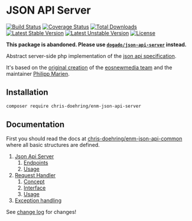 JSON API Server
===============
[![Build Status](https://travis-ci.org/chris-doehring/ENM-JSON-API-Server.svg?branch=5.x)](https://travis-ci.org/chris-doehring/ENM-JSON-API-Server)
[![Coverage Status](https://coveralls.io/repos/github/chris-doehring/ENM-JSON-API-Server/badge.svg?branch=5.x)](https://coveralls.io/github/chris-doehring/ENM-JSON-API-Server?branch=5.x)
[![Total Downloads](https://poser.pugx.org/chris-doehring/enm-json-api-server/downloads)](https://packagist.org/packages/chris-doehring/enm-json-api-server)
[![Latest Stable Version](https://poser.pugx.org/chris-doehring/enm-json-api-server/v/stable)](https://packagist.org/packages/chris-doehring/enm-json-api-server)
[![Latest Unstable Version](https://poser.pugx.org/chris-doehring/enm-json-api-server/v/unstable.png)](https://packagist.org/packages/chris-doehring/enm-json-api-server)
[![License](https://poser.pugx.org/chris-doehring/enm-json-api-server/license)](https://packagist.org/packages/chris-doehring/enm-json-api-server)

**This package is abandoned. Please use [`dogado/json-api-server`](https://github.com/dogado-group/json-api-server) instead.**

Abstract server-side php implementation of the [json api specification](http://jsonapi.org/format/).

It's based on the [original creation](https://github.com/eosnewmedia/JSON-API-Server) of the [eosnewmedia team](https://github.com/eosnewmedia) and the maintainer [Philipp Marien](https://github.com/pmarien).

## Installation

```sh
composer require chris-doehring/enm-json-api-server
```

## Documentation
First you should read the docs at [chris-doehring/enm-json-api-common](https://github.com/chris-doehring/ENM-JSON-API-Common/tree/5.x/docs) where all basic structures are defined.

1. [Json Api Server](docs/json-api-server/index.md)
    1. [Endpoints](docs/json-api-server/index.md#endpoints)
    1. [Usage](docs/json-api-server/index.md#usage)
1. [Request Handler](docs/request-handler/index.md)
    1. [Concept](docs/request-handler/index.md#concept)
    1. [Interface](docs/request-handler/index.md#interface)
    1. [Usage](docs/request-handler/index.md#usage)
1. [Exception handling](docs/exception-handling/index.md)

See [change log](CHANGELOG.md) for changes!
